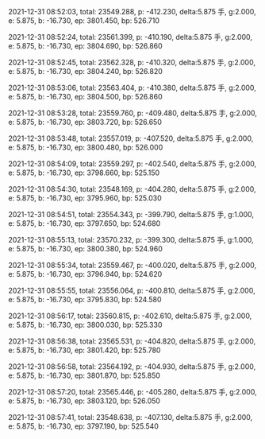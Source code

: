 2021-12-31 08:52:03, total: 23549.288, p: -412.230, delta:5.875 手, g:2.000, e: 5.875, b: -16.730, ep: 3801.450, bp: 526.710

2021-12-31 08:52:24, total: 23561.399, p: -410.190, delta:5.875 手, g:2.000, e: 5.875, b: -16.730, ep: 3804.690, bp: 526.860

2021-12-31 08:52:45, total: 23562.328, p: -410.320, delta:5.875 手, g:2.000, e: 5.875, b: -16.730, ep: 3804.240, bp: 526.820

2021-12-31 08:53:06, total: 23563.404, p: -410.380, delta:5.875 手, g:2.000, e: 5.875, b: -16.730, ep: 3804.500, bp: 526.860

2021-12-31 08:53:28, total: 23559.760, p: -409.480, delta:5.875 手, g:2.000, e: 5.875, b: -16.730, ep: 3803.720, bp: 526.650

2021-12-31 08:53:48, total: 23557.019, p: -407.520, delta:5.875 手, g:2.000, e: 5.875, b: -16.730, ep: 3800.480, bp: 526.000

2021-12-31 08:54:09, total: 23559.297, p: -402.540, delta:5.875 手, g:2.000, e: 5.875, b: -16.730, ep: 3798.660, bp: 525.150

2021-12-31 08:54:30, total: 23548.169, p: -404.280, delta:5.875 手, g:2.000, e: 5.875, b: -16.730, ep: 3795.960, bp: 525.030

2021-12-31 08:54:51, total: 23554.343, p: -399.790, delta:5.875 手, g:1.000, e: 5.875, b: -16.730, ep: 3797.650, bp: 524.680

2021-12-31 08:55:13, total: 23570.232, p: -399.300, delta:5.875 手, g:1.000, e: 5.875, b: -16.730, ep: 3800.380, bp: 524.960

2021-12-31 08:55:34, total: 23559.467, p: -400.020, delta:5.875 手, g:2.000, e: 5.875, b: -16.730, ep: 3796.940, bp: 524.620

2021-12-31 08:55:55, total: 23556.064, p: -400.810, delta:5.875 手, g:2.000, e: 5.875, b: -16.730, ep: 3795.830, bp: 524.580

2021-12-31 08:56:17, total: 23560.815, p: -402.610, delta:5.875 手, g:2.000, e: 5.875, b: -16.730, ep: 3800.030, bp: 525.330

2021-12-31 08:56:38, total: 23565.531, p: -404.820, delta:5.875 手, g:2.000, e: 5.875, b: -16.730, ep: 3801.420, bp: 525.780

2021-12-31 08:56:58, total: 23564.192, p: -404.930, delta:5.875 手, g:2.000, e: 5.875, b: -16.730, ep: 3801.870, bp: 525.850

2021-12-31 08:57:20, total: 23565.446, p: -405.280, delta:5.875 手, g:2.000, e: 5.875, b: -16.730, ep: 3803.120, bp: 526.050

2021-12-31 08:57:41, total: 23548.638, p: -407.130, delta:5.875 手, g:2.000, e: 5.875, b: -16.730, ep: 3797.190, bp: 525.540